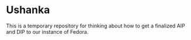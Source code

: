 # Ushanka

This is a temporary repository for thinking about how to get a finalized AIP and DIP to our instance of Fedora.
